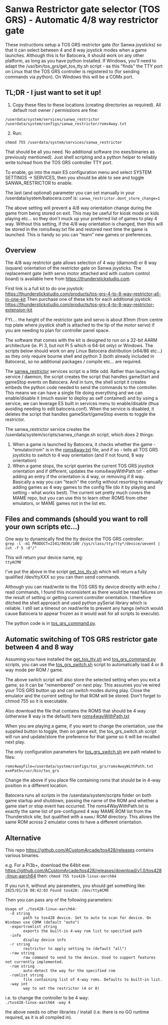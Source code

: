 # Sanwa Restrictor gate selector (TOS GRS) - Automatic 4/8 way restrictor gate

These instructions setup a TOS GRS restrictor gate (for Sanwa joysticks) so that it can select between 4 and 8 way joystick modes when a game launches.  Although this is for Batocera, it should work on any other platform, as long as you have python installed.  If Windows, you'll need to adapt the /usr/bin/tos_grs/get_tos_tty.sh script - as this "finds" the TTY port on Linux that the TOS GRS controller is registered to (for sending commands via python).  On Windows this will be a COMx port.

## TL;DR - I just want to set it up!

1.  Copy these files to these locations (creating directories as required). All default root owner / permissions are fine:
```
/userdata/system/services/sanwa_restrictor
/userdata/system/configs/sanwa_restrictor/roms4way.txt
```  
2. Run:  
```
chmod 755 /userdata/system/services/sanwa_restrictor
```  

That should be all you need. No additional software (no exes/binaries as previously mentioned). Just shell scripting and a python helper to reliably write to/read from the TOS GRS controller TTY port.  

To enable, go into the main ES configuration menu and select SYSTEM SETTINGS -> SERVICES, then you should be able to see and toggle SANWA_RESTRICTOR to enable.   

The last (and optional) parameter you can set manually in your /userdata/system/batocera.conf is:
`sanwa_restrictor.dont_store_change=1`  

The above setting will prevent a 4/8 way orientation change during the game from being stored on exit.  This may be useful for kiosk mode or kids playing etc... so they don't muck up your preferred list of games to play 4 way. Without this setting, if the 4/8 way orientation is changed, then this will be stored in the roms4way.txt file and restored next time the game is launched. This is handy so you can "learn" new games or preferences.

## Overview
The 4/8 way restrictor gate allows selection of 4 way (diamond) or 8 way (square) orientation of the restrictor gate on Sanwa joysticks.  The replacement gate (with servo motor attached and with custom control board) is available here from https://thunderstickstudio.com.

First link is a full kit to do one joystick: https://thunderstickstudio.com/products/tos-grs-4-to-8-way-restrictor-all-in-one-kit
Then purchase one of these kits for each additional joystick: https://thunderstickstudio.com/products/tos-grs-4-to-8-way-restrictor-extension-kit

FYI.... the height of the restrictor gate and servo is about 81mm (from centre top plate where joystick shaft is attached to the tip of the motor servo) if you are needing to plan for controller panel space.

The software that comes with the kit is designed to run on a 32-bit AARM architecture (ie. Pi 3, but not Pi 5 which is 64-bit only) or Windows.  The scripts below should work on any Linux Batocera distribution (x64/86 etc...) as they only require bourne shell and python 3 (both already included in Batocera), so no additional packages / compile etc... are required.

The [sanwa_restrictor](https://github.com/DaveBullet1050/BatoceraHelpers/blob/main/userdata/system/services/sanwa_restrictor) services script is a little odd.  Rather than launching a service / daemon, the script creates the script that handles gameStart and gameStop events on Batocera. And in turn, the shell script it creates embeds the python code needed to send the commands to the controller.  This means we can have a single file doing everything and we can enable/disable it (much easier to deploy as self contained) and by using a service, we can leverage ES built in services menu to enable/disable (thus avoiding needing to edit batocera.conf).  When the service is disabled, it deletes the script that handles gameStart/gameStop events to toggle the restrictor.

The sanwa_restrictor service creates the /userdata/system/scripts/sanwa_change.sh script, which does 2 things:
1. When a game is launched by Batocera, it checks whether the game - "emulator/rom" is in the [roms4way.txt](https://github.com/DaveBullet1050/BatoceraHelpers/blob/main/userdata/system/configs/tos_grs/roms4wayWithPath.txt) file, and if so - tells all  TOS GRS joysticks to switch to 4 way orientation (and if not found, 8 way orientation)  
2. When a game stops, the script queries the current TOS GRS joystick orientation and if different, updates the roms4wayWithPath.txt - either adding an entry if the orientation is 4 way, or removing if 8 way. Basically a way you can "teach" the config without resorting to manually adding games as 4 way games to the config file (do it by playing and setting - what works best).  The current set pretty much covers the MAME repo, but you can use this to learn other ROMS from other emulators, or MAME games not in the list etc.  

## Files and commands (should you want to roll your own scripts etc...)

One way to dynamically find the tty device the TOS GRS controller:  
`grep -l -m1 PRODUCT=2341/8036/100 /sys/class/tty/tty*/device/uevent | cut -f 5 -d"/"`  

This will return your device name, eg:  
`ttyACM0`  

I've put the above in the script [get_tos_tty.sh](https://github.com/DaveBullet1050/BatoceraHelpers/blob/main/usr/bin/tos_grs/get_tos_tty.sh) which will return a fully qualified /dev/ttyXXX so you can then send commands.  

Although you can read/write to the TOS GRS tty device directly with echo / read commands, I found this inconsistent as there would be read failures on the result of setting or getting current controller orientation.  I therefore ditched the shell approach and used python pySerial library which is reliable. I still set a timeout on read/write to prevent any hangs (which would cause Batocera to appear frozen as it would wait for all scripts to execute).

The python code is in [tos_grs_command.py](https://github.com/DaveBullet1050/BatoceraHelpers/blob/main/usr/bin/tos_grs/tos_grs_command.py).

## Automatic switching of TOS GRS restrictor gate between 4 and 8 way

Assuming you have installed the [get_tos_tty.sh](https://github.com/DaveBullet1050/BatoceraHelpers/blob/main/usr/bin/tos_grs/get_tos_tty.sh) and [tos_grs_command.py](https://github.com/DaveBullet1050/BatoceraHelpers/blob/main/usr/bin/tos_grs/tos_grs_command.py) scripts, you can use the [tos_grs_switch.sh](https://github.com/DaveBullet1050/BatoceraHelpers/blob/main/userdata/system/scripts/tos_grs_switch.sh) script to automatically load 4 or 8 way mode per ROM / game.  

The above switch script will also store the selected setting when you exit a game, so it can be "remembered" on next play.  This assumes you've wired your TOS GRS button up and can switch modes during play.  Close the emulator and the current setting for that ROM will be stored.  Don't forget to chmod 755 so it is executable.

Also download the file that contains the ROMS that should be 4 way (otherwise 8 way is the default) here [roms4wayWithPath.txt](https://github.com/DaveBullet1050/BatoceraHelpers/blob/main/userdata/system/configs/tos_grs/roms4wayWithPath.txt)  

When you are playing a game, if you want to change the orientation, use the supplied button to toggle, then on game exit, the tos_grs_switch.sh script will run and update/store the preference for that game so it will be recalled next play.

The only configuration parameters for [tos_grs_switch.sh](https://github.com/DaveBullet1050/BatoceraHelpers/blob/main/userdata/system/scripts/tos_grs_switch.sh) are path related to files:  
```
roms4wayFile=/userdata/system/configs/tos_grs/roms4wayWithPath.txt
exePath=/usr/bin/tos_grs
```  
Change the above if you place file containing roms that should be in 4-way position in a different location.

Batocera runs all scripts in the /userdata/system/scripts folder on both game startup and shutdown, passing the name of the ROM and whether a game start or stop event has occurred.  The roms4WayWithPath.txt is exactly the same list of pre-configured 4 way MAME ROM list from the Thunderstick site, but qualified with a `mame/` ROM directory. This allows the same ROM across 2 emulator cores to have a different orientation. 

## Alternative
This repo https://github.com/ACustomArcade/tos428/releases contains various binaries.

e.g. For a Pi3b+, download the 64bit exe:
https://github.com/ACustomArcade/tos428/releases/download/v1.0/tos428-linux-aarch64
then:
`chmod 755 tos428-linux-aarch64`  

If you run it, without any parameters, you should get something like:  
`2025/01/10 08:42:03 Found tos428: /dev/ttyACM0`  

Then you can pass any of the following parameters:
```
Usage of ./tos428-linux-aarch64:
  -d string
        path to tos428 device. Set to auto to scan for device. On Windows use COM# (default "auto")
  -exportromlist string
        exports the built-in 4-way rom list to specified path
  -info
        display device info
  -r string
        restrictor to apply setting to (default "all")
  -raw string
        raw command to send to the device. Used to support features not currently implemented.
  -rom string
        auto-detect the way for the specified rom
  -romlist string
        file containing list of 4-way roms. Defaults to built-in list.
  -way int
        way to set the restrictor (4 or 8)
```  
i.e. to change the controller to be 4 way:  
`./tos428-linux-aarch64 -way 4`  

the above needs no other libraries / install (i.e. there is no GO runtime required, as it is all compiled in).
